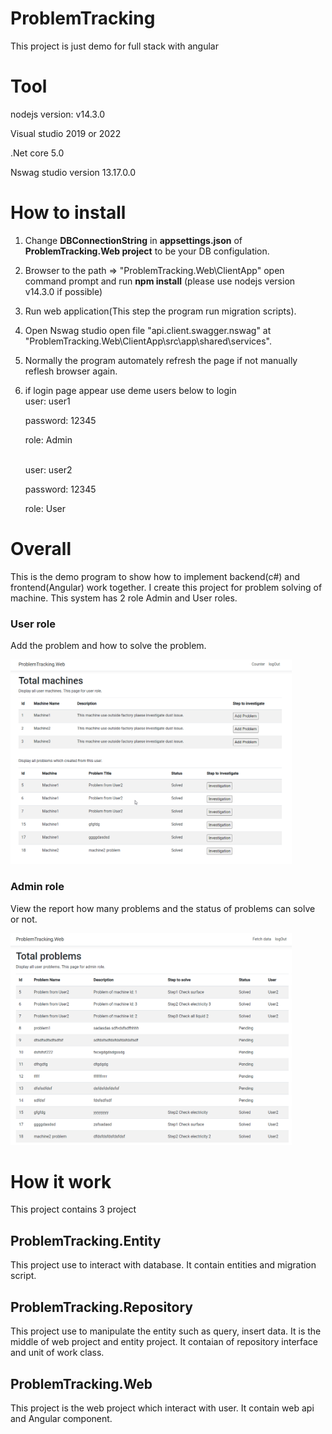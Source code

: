 # ProblemTracking
This project is just demo for full stack with angular

# Tool
nodejs version: v14.3.0

Visual studio 2019 or 2022

.Net core 5.0

Nswag studio version 13.17.0.0

# How to install 
1. Change **DBConnectionString** in **appsettings.json** of **ProblemTracking.Web project** to be your DB configulation.
2. Browser to the path => "ProblemTracking.Web\ClientApp" open command prompt and run **npm install** (please use nodejs version v14.3.0 if possible)
3. Run web application(This step the program run migration scripts).
4. Open Nswag studio open file "api.client.swagger.nswag" at "ProblemTracking.Web\ClientApp\src\app\shared\services".
5. Normally the program automately refresh the page if not manually reflesh browser again.
6. if login page appear use deme users below to login <br/>
    user: user1 
    
    password: 12345
    
    role: Admin
    
    <br/>
    user: user2
    
    password: 12345
    
    role: User
    
# Overall
This is the demo program to show how to implement backend(c#) and frontend(Angular) work together. I create this project for problem solving of machine. This system has 2 role Admin and User roles.
### User role
Add the problem and how to solve the problem.

<img src="./ProblemTracking.Web/user_screen.png" width="450" />

### Admin role
View the report how many problems and the status of problems can solve or not.

<img src="./ProblemTracking.Web/admin_screen.png" width="450" />

# How it work
This project contains 3 project 
## ProblemTracking.Entity
This project use to interact with database. It contain entities and migration script.

## ProblemTracking.Repository
This project use to manipulate the entity such as query, insert data. It is the middle of web project and entity project. It contaian of repository interface and unit of work class.

## ProblemTracking.Web
This project is the web project which interact with user. It contain web api and Angular component.


